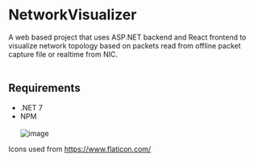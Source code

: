 # NetworkVisualizer
A web based project that uses ASP.NET backend and React frontend to visualize network topology based on packets read from offline packet capture file or realtime from NIC.
<br /><br />
## Requirements
- .NET 7
- NPM
<br /><br />
![image](https://user-images.githubusercontent.com/26511261/213912940-beb7acc2-3c6d-4c62-9f18-58c2b2ac6360.png)

Icons used from https://www.flaticon.com/

